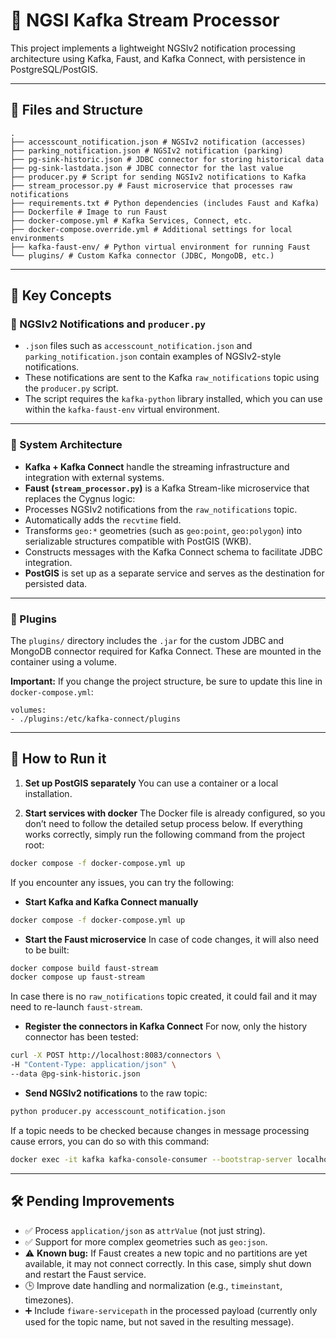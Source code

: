 # 🔄 NGSI Kafka Stream Processor

This project implements a lightweight NGSIv2 notification processing architecture using Kafka, Faust, and Kafka Connect, with persistence in PostgreSQL/PostGIS.

---

## 📁 Files and Structure

```
.
├── accesscount_notification.json # NGSIv2 notification (accesses)
├── parking_notification.json # NGSIv2 notification (parking)
├── pg-sink-historic.json # JDBC connector for storing historical data
├── pg-sink-lastdata.json # JDBC connector for the last value
├── producer.py # Script for sending NGSIv2 notifications to Kafka
├── stream_processor.py # Faust microservice that processes raw notifications
├── requirements.txt # Python dependencies (includes Faust and Kafka)
├── Dockerfile # Image to run Faust
├── docker-compose.yml # Kafka Services, Connect, etc.
├── docker-compose.override.yml # Additional settings for local environments
├── kafka-faust-env/ # Python virtual environment for running Faust
└── plugins/ # Custom Kafka connector (JDBC, MongoDB, etc.)
```

---

## 🧠 Key Concepts

### 🔹 NGSIv2 Notifications and `producer.py`

- `.json` files such as `accesscount_notification.json` and `parking_notification.json` contain examples of NGSIv2-style notifications.
- These notifications are sent to the Kafka `raw_notifications` topic using the `producer.py` script.
- The script requires the `kafka-python` library installed, which you can use within the `kafka-faust-env` virtual environment.

---

### 🔹 System Architecture

- **Kafka + Kafka Connect** handle the streaming infrastructure and integration with external systems.
- **Faust (`stream_processor.py`)** is a Kafka Stream-like microservice that replaces the Cygnus logic:
- Processes NGSIv2 notifications from the `raw_notifications` topic.
- Automatically adds the `recvtime` field.
- Transforms `geo:*` geometries (such as `geo:point`, `geo:polygon`) into serializable structures compatible with PostGIS (WKB).
- Constructs messages with the Kafka Connect schema to facilitate JDBC integration.
- **PostGIS** is set up as a separate service and serves as the destination for persisted data.

---

### 🔹 Plugins

The `plugins/` directory includes the `.jar` for the custom JDBC and MongoDB connector required for Kafka Connect. These are mounted in the container using a volume.

**Important:** If you change the project structure, be sure to update this line in `docker-compose.yml`:

```
volumes:
- ./plugins:/etc/kafka-connect/plugins
```

---

## 🧪 How to Run it

1. **Set up PostGIS separately**
You can use a container or a local installation.

2. **Start services with docker**
The Docker file is already configured, so you don’t need to follow the detailed setup process below. If everything works correctly, simply run the following command from the project root:

```bash
docker compose -f docker-compose.yml up
```

If you encounter any issues, you can try the following:

- **Start Kafka and Kafka Connect manually**

```bash
docker compose -f docker-compose.yml up
```

- **Start the Faust microservice**
In case of code changes, it will also need to be built:

```bash
docker compose build faust-stream
docker compose up faust-stream
```

In case there is no `raw_notifications` topic created, it could fail and it may need to re-launch `faust-stream`.

- **Register the connectors in Kafka Connect**
For now, only the history connector has been tested:

```bash
curl -X POST http://localhost:8083/connectors \
-H "Content-Type: application/json" \
--data @pg-sink-historic.json
```

- **Send NGSIv2 notifications** to the raw topic:

```bash
python producer.py accesscount_notification.json
```

If a topic needs to be checked because changes in message processing cause errors, you can do so with this command:

```bash
docker exec -it kafka kafka-console-consumer --bootstrap-server localhost:9092 --topic TOPIC_NAME --from-beginning --max-messages 10
```

---

## 🛠️ Pending Improvements

- ✅ Process `application/json` as `attrValue` (not just string).
- ✅ Support for more complex geometries such as `geo:json`.
- ⚠️ **Known bug:** If Faust creates a new topic and no partitions are yet available, it may not connect correctly. In this case, simply shut down and restart the Faust service.
- 🕒 Improve date handling and normalization (e.g., `timeinstant`, timezones).
- ➕ Include `fiware-servicepath` in the processed payload (currently only used for the topic name, but not saved in the resulting message).